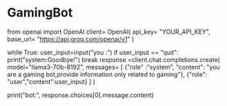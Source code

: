 # GamingBot
from openai import OpenAI 
client= OpenAI(
    api_key= "YOUR_API_KEY",
    base_url= "https://api.groq.com/openai/v1"
)

while True:
 user_input=input("you :")
 if user_input == "quit":
  print("system:Goodbye!")
  break
 response =client.chat.completions.create(
    model="llama3-70b-8192",
    messages= [
      {"role" :"system", "content": "you are a gaming bot,provide information only related to gaming"},
      {"role": "user","content":user_input}
    ]
)

print("bot:", response.choices[0].message.content)
